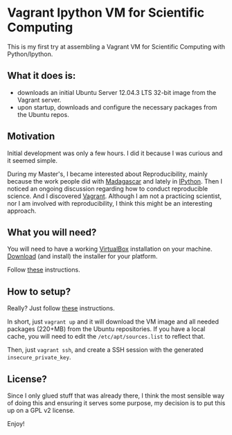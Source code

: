# Vagrant Ipython VM for Scientific Computing

This is my first try at assembling a Vagrant VM for Scientific Computing with Python/Ipython.

## What it does is:
* downloads an initial Ubuntu Server 12.04.3 LTS 32-bit image from the Vagrant server.
* upon startup, downloads and configure the necessary packages from the Ubuntu repos.

## Motivation
Initial development was only a few hours.
I did it because I was curious and it seemed simple.

During my Master's, I became interested about Reproducibility, mainly because the work people did with [Madagascar](http://www.ahay.org/wiki/Main_Page) and lately in [IPython](http://www.ipython.org).
Then I noticed an ongoing discussion regarding how to conduct reproducible science. 
And I discovered [Vagrant](http://www.vagrantup.com/). Although I am not a practicing scientist, nor I am involved with reproducibility, I think this might be an interesting approach.

## What you will need?

You will need to have a working [VirtualBox](https://www.virtualbox.org/wiki/Downloads) installation on your machine.
[Download](http://downloads.vagrantup.com/tags/v1.3.0) (and install) the installer for your platform.

Follow [these](http://docs.vagrantup.com/v2/installation/index.html) instructions.

## How to setup?
Really?
Just follow [these](http://docs.vagrantup.com/v2/installation/index.html) instructions.

In short, just `vagrant up` and it will download the VM image and all needed packages (220+MB) from the Ubuntu repositories. If you have a local cache, you will need to edit the `/etc/apt/sources.list` to reflect that.

Then, just `vagrant ssh`, and create a SSH session with the generated `insecure_private_key`.

## License?
Since I only glued stuff that was already there, I think the most sensible way of doing this and ensuring it serves some purpose, my decision is to put this up on a GPL v2 license.

Enjoy!
